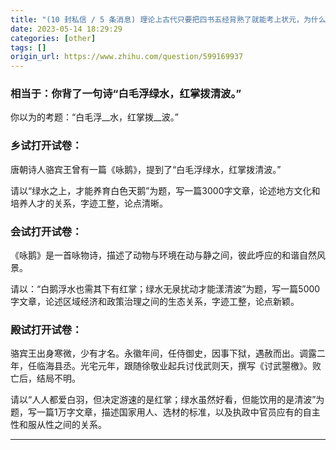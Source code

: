 ```yaml
---
title: "(10 封私信 / 5 条消息) 理论上古代只要把四书五经背熟了就能考上状元，为什么多数人却连个秀才都考不中呢？ - 知乎"
date: 2023-05-14 18:29:29
categories: [other]
tags: []
origin_url: https://www.zhihu.com/question/599169937
---
```

### 相当于：你背了一句诗“白毛浮绿水，红掌拨清波。”

你以为的考题：“白毛浮\_\_水，红掌拨\_\_波。”

### 乡试打开试卷：

唐朝诗人骆宾王曾有一篇《咏鹅》，提到了“白毛浮绿水，红掌拨清波。”

请以“绿水之上，才能养育白色天鹅”为题，写一篇3000字文章，论述地方文化和培养人才的关系，字迹工整，论点清晰。

### 会试打开试卷：

《咏鹅》是一首咏物诗，描述了动物与环境在动与静之间，彼此呼应的和谐自然风景。

请以：“白鹅浮水也需其下有红掌；绿水无泉扰动才能漾清波”为题，写一篇5000字文章，论述区域经济和政策治理之间的生态关系，字迹工整，论点新颖。

### 殿试打开试卷：

骆宾王出身寒微，少有才名。永徽年间，任侍御史，因事下狱，遇赦而出。调露二年，任临海县丞。光宅元年，跟随徐敬业起兵讨伐武则天，撰写《讨武曌檄》。败亡后，结局不明。

请以“人人都爱白羽，但决定游速的是红掌；绿水虽然好看，但能饮用的是清波”为题，写一篇1万字文章，描述国家用人、选材的标准，以及执政中官员应有的自主性和服从性之间的关系。

* * *
    